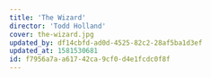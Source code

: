 ```yaml
---
title: 'The Wizard'
director: 'Todd Holland'
cover: the-wizard.jpg
updated_by: df14cbfd-ad0d-4525-82c2-28af5ba1d3ef
updated_at: 1581530681
id: f7956a7a-a617-42ca-9cf0-d4e1fcdc0f8f
---
```

